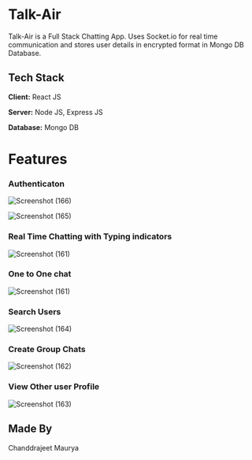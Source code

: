 
# Talk-Air

Talk-Air is a Full Stack Chatting App.
Uses Socket.io for real time communication and stores user details in encrypted format in Mongo DB Database.
## Tech Stack

**Client:** React JS

**Server:** Node JS, Express JS

**Database:** Mongo DB


# Features

### Authenticaton
![Screenshot (166)](https://github.com/Chandrajeetm/Chating-app/assets/94434424/4ccf4579-a2fb-4a0b-befb-90d0250fa1bd)

![Screenshot (165)](https://github.com/Chandrajeetm/Chating-app/assets/94434424/d25b522f-e42a-4756-96c3-c35010ab0b5f)


### Real Time Chatting with Typing indicators
![Screenshot (161)](https://github.com/Chandrajeetm/Chating-app/assets/94434424/12f0dd1f-63b5-4e13-b12b-6f11733ac274)


### One to One chat
![Screenshot (161)](https://github.com/Chandrajeetm/Chating-app/assets/94434424/39398d1a-70f4-4820-a7fa-b5527d94af97)


### Search Users
![Screenshot (164)](https://github.com/Chandrajeetm/Chating-app/assets/94434424/8074a64e-e9f8-4c0d-807c-5d6e8a8048dd)


### Create Group Chats
![Screenshot (162)](https://github.com/Chandrajeetm/Chating-app/assets/94434424/467bd7dd-c531-433f-b549-b38859b839c2)




### View Other user Profile
![Screenshot (163)](https://github.com/Chandrajeetm/Chating-app/assets/94434424/4b2d91e3-d101-4adf-a983-7d00f45aa9f2)


## Made By
Chanddrajeet Maurya

  
